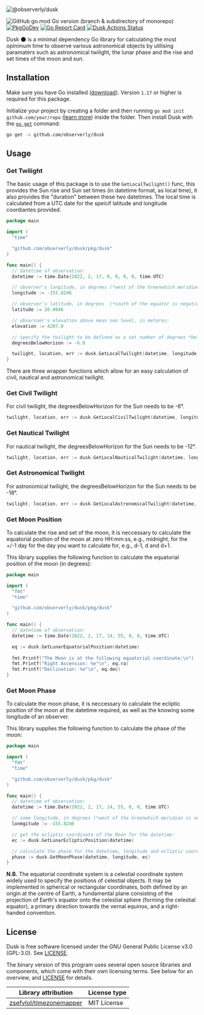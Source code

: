 ![@observerly/dusk](https://user-images.githubusercontent.com/84131395/172596337-7499f919-3e41-48ea-a561-b88afa75b8c9.png)

![GitHub go.mod Go version (branch & subdirectory of monorepo)](https://img.shields.io/github/go-mod/go-version/observerly/dusk/main?filename=go.mod&label=Go)
[![PkgGoDev](https://pkg.go.dev/badge/github.com/observerly/dusk)](https://pkg.go.dev/github.com/observerly/dusk)
[![Go Report Card](https://goreportcard.com/badge/github.com/observerly/dusk)](https://goreportcard.com/report/github.com/observerly/dusk)
[![Dusk Actions Status](https://github.com/observerly/dusk/actions/workflows/ci.yml/badge.svg)](https://github.com/observerly/celestia/actions/workflows/ci.yml)

Dusk 🌑 is a minimal dependency Go library for calculating the most opinimum time to observe various astronomical objects by utilising paramaters such as astronomical twilight, the lunar phase and the rise and set times of the moon and sun.

## Installation

Make sure you have Go installed ([download](https://golang.org/dl/)). Version `1.17` or higher is required for this package.

Initialize your project by creating a folder and then running `go mod init github.com/your/repo` ([learn more](https://blog.golang.org/using-go-modules)) inside the folder. Then install Dusk with the [`go get`](https://golang.org/cmd/go/#hdr-Add_dependencies_to_current_module_and_install_them) command:

```bash
go get -u github.com/observerly/dusk
```

## Usage

### Get Twilight

The basic usage of this package is to use the `GetLocalTwilight()` func, this provides the Sun rise and Sun set times (in datetime format, as local time), it also provides the "duration" between these two datetimes. The local time is calculated from a UTC date for the speicif latitude and longitude coordiantes provided.

```go
package main

import (
  "time"

  "github.com/observerly/dusk/pkg/dusk"
)

func main() {
  // datetime of observation:
  datetime := time.Date(2022, 2, 17, 0, 0, 0, 0, time.UTC)

  // observer's longitude, in degrees (*west of the Greenwhich meridian is negative, east is positive):
  longitude := -155.8246

  // observer's latitude, in degrees  (*south of the equator is negative, north is positive):
  latitude := 20.0046

  // observaer's elevation above mean sea level, in meteres:
  elevation := 4207.0

  // specify the twilight to be defined as a set number of degrees *below* the horizon (e.g, civil twilight is designated as being 6 degrees below horizon):
  degreesBelowHorizon := -6.0

  twilight, location, err := dusk.GetLocalTwilight(datetime, longitude, latitude, elevation, degreesBelowHorizon)
}
```

There are three wrapper functions which allow for an easy calculation of civil, nautical and astronomical twilight.

### Get Civil Twilight

For civil twilight, the degreesBelowHorizon for the Sun needs to be -6°.

```go
twilight, location, err := dusk.GetLocalCivilTwilight(datetime, longitude, latitude, elevation)
```

### Get Nautical Twilight

For nautical twilight, the degreesBelowHorizon for the Sun needs to be -12°.

```go
twilight, location, err := dusk.GetLocalNauticalTwilight(datetime, longitude, latitude, elevation)
```

### Get Astronomical Twilight

For astronomical twilight, the degreesBelowHorizon for the Sun needs to be -18°.

```go
twilight, location, err := dusk.GetLocalAstronomicalTwilight(datetime, longitude, latitude, elevation)
```

### Get Moon Position

To calculate the rise and set of the moon, it is neccessary to calculate the equatorial position of the moon at zero HH:mm:ss, e.g., midnight, for the +/-1 day for the day you want to calculate for, e.g., d-1, d and d+1. 

This library supplies the following function to calculate the equatorial position of the moon (in degrees):

```go
package main

import (
  "fmt"
  "time"

  "github.com/observerly/dusk/pkg/dusk"
)

func main() {
  // datetime of observation:
  datetime := time.Date(2022, 2, 17, 14, 55, 0, 0, time.UTC)

  eq := dusk.GetLunarEquatorialPosition(datetime)
	
  fmt.Printf("The Moon is at the following equatorial coordinate:\n")
  fmt.Printf("Right Ascension: %e°\n", eq.ra)
  fmt.Printf("Declination: %e°\n", eq.dec)
}
```

### Get Moon Phase

To calculate the moon phase, it is neccessary to calculate the ecliptic position of the moon at the datetime required, as well as the knowing some longitude of an observer.

This library supplies the following function to calculate the phase of the moon:

```go
package main

import (
  "fmt"
  "time"

  "github.com/observerly/dusk/pkg/dusk"
)

func main() {
  // datetime of observation:
  datetime := time.Date(2022, 2, 17, 14, 55, 0, 0, time.UTC)

  // some longitude, in degrees (*west of the Greenwhich meridian is negative, east is positive):
  lonmgitude := -155.8246

  // get the ecliptic coordinate of the Moon for the datetime:
  ec := dusk.GetLunarEclipticPosition(datetime)

  // calculate the phase for the datetime, longitude and ecliptic coordinate:
  phase := dusk.GetMoonPhase(datetime, longitude, ec)
}
```

**N.B.** The equatorial coordinate system is a celestial coordinate system widely used to specify the positions of celestial objects. It may be implemented in spherical or rectangular coordinates, both defined by an origin at the centre of Earth, a fundamental plane consisting of the projection of Earth's equator onto the celestial sphere (forming the celestial equator), a primary direction towards the vernal equinox, and a right-handed convention.

## License

Dusk is free software licensed under the GNU General Public License v3.0 (GPL-3.0). See [LICENSE](./LICENSE).

The binary version of this program uses several open source libraries and components, which come with their own licensing terms. See below for an overview, and [LICENSE](./LICENSE) for details.

| Library attribution                                                   | License type |
|-----------------------------------------------------------------------|--------------|
| [zsefvlol/timezonemapper](https://github.com/zsefvlol/timezonemapper) | MIT License  |
